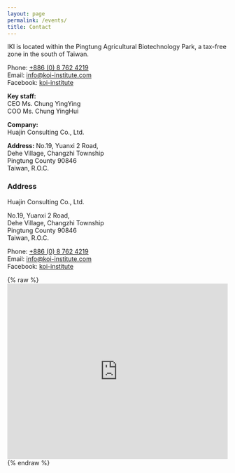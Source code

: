```yaml
---
layout: page
permalink: /events/
title: Contact
---
```


IKI is located within the Pingtung Agricultural Biotechnology Park, a tax-free zone in the south of Taiwan.

Phone: [+886 (0) 8 762 4219](tel:+88687624219)  
Email: [info@koi-institute.com](mailto:info@koi-institute.com)  
Facebook: [koi-institute](https://www.facebook.com/pages/%E8%8F%AF%E9%8C%A6%E9%A1%A7%E5%95%8F%E8%82%A1%E4%BB%BD%E6%9C%89%E9%99%90%E5%85%AC%E5%8F%B8-IKI-Taiwan/1468046100132639)  

**Key staff:**  
CEO Ms. Chung YingYing  
COO Ms. Chung YingHui  

**Company:**  
Huajin Consulting Co., Ltd.  

**Address:**
No.19, Yuanxi 2 Road,  
Dehe Village, Changzhi Township  
Pingtung County 90846  
Taiwan, R.O.C.  
  

### Address  
Huajin Consulting Co., Ltd.  

No.19, Yuanxi 2 Road,  
Dehe Village, Changzhi Township  
Pingtung County 90846  
Taiwan, R.O.C.  

Phone: [+886 (0) 8 762 4219](tel:+88687624219)  
Email:  [info@koi-institute.com](mailto:info@koi-institute.com)  
Facebook: [koi-institute](https://www.facebook.com/pages/%E8%8F%AF%E9%8C%A6%E9%A1%A7%E5%95%8F%E8%82%A1%E4%BB%BD%E6%9C%89%E9%99%90%E5%85%AC%E5%8F%B8-IKI-Taiwan/1468046100132639)  
  

{% raw %}<iframe src="https://www.google.com/maps/embed?pb=!1m18!1m12!1m3!1d920.0976790990286!2d120.53269939196338!3d22.71371458922082!2m3!1f0!2f0!3f0!3m2!1i1024!2i768!4f13.1!3m3!1m2!1s0x0%3A0xa8fdd19ecaa4dba0!2z6I-v6Yym6aGn5ZWP6IKh5Lu95pyJ6ZmQ5YWs5Y-4!5e0!3m2!1sen!2stw!4v1494744111881" width="100%" height="400" frameborder="0" style="border:0" allowfullscreen=""></iframe>{% endraw %}
